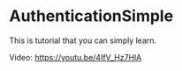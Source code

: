 # AuthenticationSimple

This is tutorial that you can simply learn.


Video: https://youtu.be/4IfV_Hz7HlA
